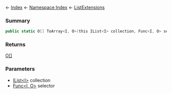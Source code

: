 ← [Index](Api-Index) ← [Namespace Index](Namespace-Index) ← [ListExtensions](System.Collections.Generic.ListExtensions)

### Summary

```csharp
public static O[] ToArray<I, O>(this IList<I> collection, Func<I, O> selector)
```

### Returns

[O\[\]]()

### Parameters

* [IList\<I>](https://docs.microsoft.com/en-us/dotnet/api/System.Collections.Generic.IList-1?view=netframework-4.6) collection
* [Func\<I, O>](https://docs.microsoft.com/en-us/dotnet/api/System.Func-2?view=netframework-4.6) selector
